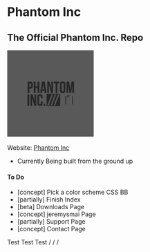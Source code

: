 # Phantom Inc
## The Official Phantom Inc. Repo
<img src="images/phantom_inc.JPG" width="200" height="200"></img>

Website: [Phantom Inc](https://www.phantominc.net)
* Currently Being built from the ground up

#### To Do
- [concept] Pick a color scheme CSS BB
- [partially] Finish Index
- [beta] Downloads Page
- [concept] jeremysmai Page
- [partially] Support Page
- [concept] Contact Page

Test Test Test
/    /    /
